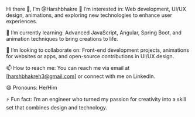 Hi there 👋, I’m @Harshbhakre
👀 I’m interested in:
Web development, UI/UX design, animations, and exploring new technologies to enhance user experiences.

🌱 I’m currently learning:
Advanced JavaScript, Angular, Spring Boot, and animation techniques to bring creations to life.

💞️ I’m looking to collaborate on:
Front-end development projects, animations for websites or apps, and open-source contributions in UI/UX design.

📫 How to reach me:
You can reach me via email at [harshbhakreh3@gmail.com] or connect with me on LinkedIn.

😄 Pronouns:
He/Him

⚡ Fun fact:
I’m an engineer who turned my passion for creativity into a skill set that combines design and technology.
